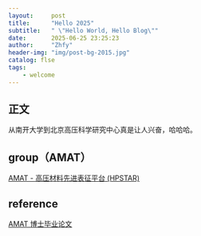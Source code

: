 ```yaml
---
layout:     post
title:      "Hello 2025"
subtitle:   " \"Hello World, Hello Blog\""
date:       2025-06-25 23:25:23
author:     "Zhfy"
header-img: "img/post-bg-2015.jpg"
catalog: flse
tags:
    - welcome
---
```




## 正文

从南开大学到北京高压科学研究中心真是让人兴奋，哈哈哈。


## group（AMAT）

[AMAT - 高压材料先进表征平台 (HPSTAR)](http://hpstar.ac.cn/channels/998.html)
## reference
[AMAT 博士毕业论文](https://pan.quark.cn/s/7c4c16af6244)
